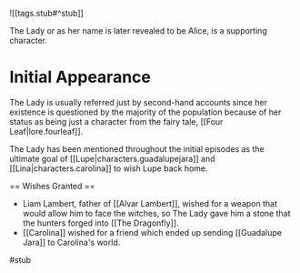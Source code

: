 ![[tags.stub#^stub]]

The Lady or as her name is later revealed to be Alice, is a supporting character. 


# Initial Appearance
The Lady is usually referred just by second-hand accounts since her existence is questioned by the majority of the population because of her status as being just a character from the fairy tale, [[Four Leaf|lore.fourleaf]].

The Lady has been mentioned throughout the initial episodes as the ultimate goal of [[Lupe|characters.guadalupejara]] and [[Lina|characters.carolina]] to wish Lupe back home.


== Wishes Granted ==
* Liam Lambert, father of [[Alvar Lambert]], wished for a weapon that would allow him to face the witches, so The Lady gave him a stone that the hunters forged into [[The Dragonfly]].
* [[Carolina]] wished for a friend which ended up sending [[Guadalupe Jara]] to Carolina's world.

#stub